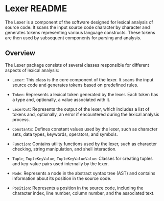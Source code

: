 # Lexer README

The Lexer is a component of the software designed for lexical analysis of source code. It scans the input source code character by character and generates tokens representing various language constructs. These tokens are then used by subsequent components for parsing and analysis.

## Overview

The Lexer package consists of several classes responsible for different aspects of lexical analysis:

- `Lexer`: This class is the core component of the lexer. It scans the input source code and generates tokens based on predefined rules.

- `Token`: Represents a lexical token generated by the lexer. Each token has a type and, optionally, a value associated with it.

- `LexerOut`: Represents the output of the lexer, which includes a list of tokens and, optionally, an error if encountered during the lexical analysis process.

- `Constants`: Defines constant values used by the lexer, such as character sets, data types, keywords, operators, and symbols.

- `Function`: Contains utility functions used by the lexer, such as character checking, string manipulation, and shell interaction.

- `Tuple`, `TupleKeyValue`, `TupleKeyValueValue`: Classes for creating tuples and key-value pairs used internally by the lexer.

- `Node`: Represents a node in the abstract syntax tree (AST) and contains information about its position in the source code.

- `Position`: Represents a position in the source code, including the character index, line number, column number, and the associated text.

